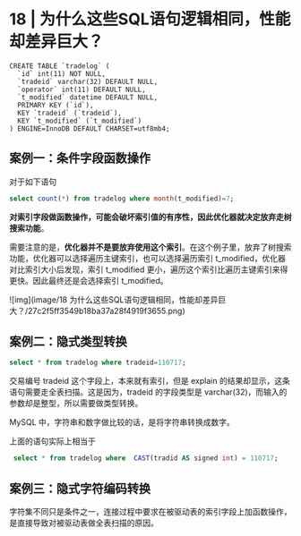 # 18 | 为什么这些SQL语句逻辑相同，性能却差异巨大？

```
CREATE TABLE `tradelog` (
  `id` int(11) NOT NULL,
  `tradeid` varchar(32) DEFAULT NULL,
  `operator` int(11) DEFAULT NULL,
  `t_modified` datetime DEFAULT NULL,
  PRIMARY KEY (`id`),
  KEY `tradeid` (`tradeid`),
  KEY `t_modified` (`t_modified`)
) ENGINE=InnoDB DEFAULT CHARSET=utf8mb4;
```



## 案例一：条件字段函数操作

对于如下语句

```sql
select count(*) from tradelog where month(t_modified)=7;
```

**对索引字段做函数操作，可能会破坏索引值的有序性，因此优化器就决定放弃走树搜索功能**。

需要注意的是，**优化器并不是要放弃使用这个索引**。在这个例子里，放弃了树搜索功能，优化器可以选择遍历主键索引，也可以选择遍历索引 t_modified，优化器对比索引大小后发现，索引 t_modified 更小，遍历这个索引比遍历主键索引来得更快。因此最终还是会选择索引 t_modified。

![img](image/18  为什么这些SQL语句逻辑相同，性能却差异巨大？/27c2f5ff3549b18ba37a28f4919f3655.png)



## 案例二：隐式类型转换

```sql
select * from tradelog where tradeid=110717;
```

交易编号 tradeid 这个字段上，本来就有索引，但是 explain 的结果却显示，这条语句需要走全表扫描。这是因为，tradeid 的字段类型是 varchar(32)，而输入的参数却是整型，所以需要做类型转换。



MySQL 中，字符串和数字做比较的话，是将字符串转换成数字。

上面的语句实际上相当于

```sql
 select * from tradelog where  CAST(tradid AS signed int) = 110717;
```

## 案例三：隐式字符编码转换

字符集不同只是条件之一，连接过程中要求在被驱动表的索引字段上加函数操作，是直接导致对被驱动表做全表扫描的原因。
